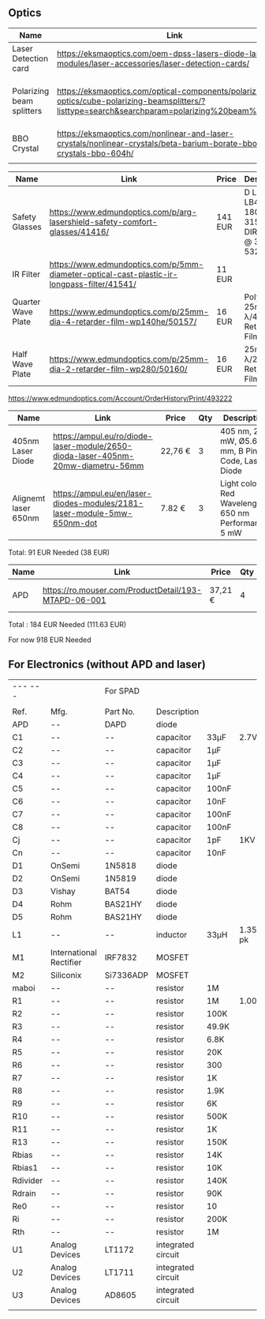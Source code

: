 ## Optics

| Name                      | Link                                                                                                                                                 | Price   | Description                      | QTY | Code     | Check |
| ------------------------- | ---------------------------------------------------------------------------------------------------------------------------------------------------- | ------- | -------------------------------- | --- | -------- | ----- |
| Laser Detection card      | https://eksmaoptics.com/oem-dpss-lasers-diode-laser-modules/laser-accessories/laser-detection-cards/                                                 | 79 EUR  | 400-640 nm + 800-1700 nm         | 2   | 990-0846 | [x]   |
| Polarizing beam splitters | https://eksmaoptics.com/optical-components/polarizing-optics/cube-polarizing-beamsplitters/?listtype=search&searchparam=polarizing%20beam%20splitter | 135 EUR | 780nm Rs>99.5% Tp>95% 10 x 10 mm | 1   | 430-0102 | [x]   |
| BBO Crystal               | https://eksmaoptics.com/nonlinear-and-laser-crystals/nonlinear-crystals/beta-barium-borate-bbo-crystals-bbo-604h/                                    | 390 EUR | Type 1<br>P/P@400-800 nm         | 1   | BBO-604H | [x]   |
|                           |                                                                                                                                                      |         |                                  |     |          |       |





| Name                       | Link                                                                                       | Price   | Description                                        | Qty | Code | Check |
| -------------------------- | ------------------------------------------------------------------------------------------ | ------- | -------------------------------------------------- | --- | ---- | ----- |
| Safety Glasses             | https://www.edmundoptics.com/p/arg-lasershield-safety-comfort-glasses/41416/               | 141 EUR | D LB7 + IR LB4 @ 180-315nm, DIRM LB6 S @ 315-532nm | 1   |      | []    |
| IR Filter                  | https://www.edmundoptics.com/p/5mm-diameter-optical-cast-plastic-ir-longpass-filter/41541/ | 11 EUR  |                                                    | 2   |      | [x]   |
| Quarter Wave Plate<br><br> | https://www.edmundoptics.com/p/25mm-dia-4-retarder-film-wp140he/50157/                     | 16 EUR  | Polymer 25mm Dia., λ/4 Retarder Film               | 2   |      | [x]   |
| Half Wave Plate            | https://www.edmundoptics.com/p/25mm-dia-2-retarder-film-wp280/50160/                       | 16 EUR  | 25mm Dia., λ/2 Retarder Film                       | 2   |      | [x]   |
https://www.edmundoptics.com/Account/OrderHistory/Print/493222



| Name                 | Link                                                                             | Price   | Qty | Description                                                 | Code   | Check |
| -------------------- | -------------------------------------------------------------------------------- | ------- | --- | ----------------------------------------------------------- | ------ | ----- |
| 405nm Laser Diode    | https://ampul.eu/ro/diode-laser-module/2650-dioda-laser-405nm-20mw-diametru-56mm | 22,76 € | 3   | 405 nm, 20 mW, Ø5.6 mm, B Pin Code, Laser Diode             | AM2680 | [x]   |
| Alignemt laser 650nm | https://ampul.eu/en/laser-diodes-modules/2181-laser-module-5mw-650nm-dot         | 7.82 €  | 3   | Light color: Red<br>Wavelength: 650 nm<br>Performance: 5 mW | AM1232 | []    |
Total: 91 EUR
Needed (38 EUR)



| Name | Link                                                 | Price   | Qty | Description            | Code             | Check |
| ---- | ---------------------------------------------------- | ------- | --- | ---------------------- | ---------------- | ----- |
| APD  | https://ro.mouser.com/ProductDetail/193-MTAPD-06-001 | 37,21 € | 4   | Peak Wavelength: 800nm | 193-MTAPD-06-001 | [x]   |
Total : 184 EUR 
Needed (111.63 EUR)


For now
918 EUR Needed


## For Electronics (without APD and laser)


|                           |                         |           |                    |       |          |      |     |     |
| ------------------------- | ----------------------- | --------- | ------------------ | ----- | -------- | ---- | --- | --- |
| ---  --- |                         | For SPAD  |                    |       |          |      |     |     |
|                           |                         |           |                    |       |          |      |     |     |
| Ref.                      | Mfg.                    | Part No.  | Description        |       |          |      |     |     |
| APD                       | --                      | DAPD      | diode              |       |          |      |     |     |
| C1                        | --                      | --        | capacitor          | 33µF  | 2.7V     |      |     |     |
| C2                        | --                      | --        | capacitor          | 1µF   |          |      |     |     |
| C3                        | --                      | --        | capacitor          | 1µF   |          |      |     |     |
| C4                        | --                      | --        | capacitor          | 1µF   |          |      |     |     |
| C5                        | --                      | --        | capacitor          | 100nF |          |      |     |     |
| C6                        | --                      | --        | capacitor          | 10nF  |          |      |     |     |
| C7                        | --                      | --        | capacitor          | 100nF |          |      |     |     |
| C8                        | --                      | --        | capacitor          | 100nF |          |      |     |     |
| Cj                        | --                      | --        | capacitor          | 1pF   | 1KV      |      |     |     |
| Cn                        | --                      | --        | capacitor          | 10nF  |          |      |     |     |
| D1                        | OnSemi                  | 1N5818    | diode              |       |          |      |     |     |
| D2                        | OnSemi                  | 1N5819    | diode              |       |          |      |     |     |
| D3                        | Vishay                  | BAT54     | diode              |       |          |      |     |     |
| D4                        | Rohm                    | BAS21HY   | diode              |       |          |      |     |     |
| D5                        | Rohm                    | BAS21HY   | diode              |       |          |      |     |     |
| L1                        | --                      | --        | inductor           | 33µH  | 1.35A pk |      |     |     |
| M1                        | International Rectifier | IRF7832   | MOSFET             |       |          |      |     |     |
| M2                        | Siliconix               | Si7336ADP | MOSFET             |       |          |      |     |     |
| maboi                     | --                      | --        | resistor           | 1M    |          |      |     |     |
| R1                        | --                      | --        | resistor           | 1M    | 1.00%    | 0.1W |     |     |
| R2                        | --                      | --        | resistor           | 100K  |          |      |     |     |
| R3                        | --                      | --        | resistor           | 49.9K |          |      |     |     |
| R4                        | --                      | --        | resistor           | 6.8K  |          |      |     |     |
| R5                        | --                      | --        | resistor           | 20K   |          |      |     |     |
| R6                        | --                      | --        | resistor           | 300   |          |      |     |     |
| R7                        | --                      | --        | resistor           | 1K    |          |      |     |     |
| R8                        | --                      | --        | resistor           | 1.9K  |          |      |     |     |
| R9                        | --                      | --        | resistor           | 6K    |          |      |     |     |
| R10                       | --                      | --        | resistor           | 500K  |          |      |     |     |
| R11                       | --                      | --        | resistor           | 1K    |          |      |     |     |
| R13                       | --                      | --        | resistor           | 150K  |          |      |     |     |
| Rbias                     | --                      | --        | resistor           | 14K   |          |      |     |     |
| Rbias1                    | --                      | --        | resistor           | 10K   |          |      |     |     |
| Rdivider                  | --                      | --        | resistor           | 140K  |          |      |     |     |
| Rdrain                    | --                      | --        | resistor           | 90K   |          |      |     |     |
| Re0                       | --                      | --        | resistor           | 10    |          |      |     |     |
| Ri                        | --                      | --        | resistor           | 200K  |          |      |     |     |
| Rth                       | --                      | --        | resistor           | 1M    |          |      |     |     |
| U1                        | Analog Devices          | LT1172    | integrated circuit |       |          |      |     |     |
| U2                        | Analog Devices          | LT1711    | integrated circuit |       |          |      |     |     |
| U3                        | Analog Devices          | AD8605    | integrated circuit |       |          |      |     |     |
|                           |                         |           |                    |       |          |      |     |     |

